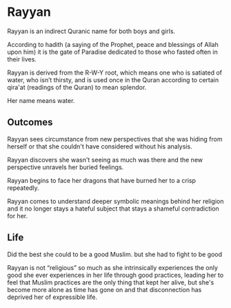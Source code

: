 # Rayyan
Rayyan is an indirect Quranic name for both boys and girls.

According to hadith (a saying of the Prophet, peace and blessings of Allah upon him) it is the gate of Paradise dedicated to those who fasted often in their lives.

Rayyan is derived from the R-W-Y root, which means one who is satiated of water, who isn’t thirsty, and is used once in the Quran according to certain qira'at (readings of the Quran) to mean splendor.

Her name means water.

## Outcomes
Rayyan sees circumstance from new perspectives that she was hiding from herself or that she couldn't have considered without his analysis.

Rayyan discovers she wasn't seeing as much was there and the new perspective unravels her buried feelings.

Rayyan begins to face her dragons that have burned her to a crisp repeatedly.

Rayyan comes to understand deeper symbolic meanings behind her religion and it no longer stays a hateful subject that stays a shameful contradiction for her.

## Life
Did the best she could to be a good Muslim. but she had to fight to be good

Rayyan is not “religious” so much as she intrinsically experiences the only good she ever experiences in her life through good practices, leading her to feel that Muslim practices are the only thing that kept her alive, but she's become more alone as time has gone on and that disconnection has deprived her of expressible life.